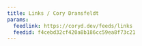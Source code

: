 ```yaml
---
title: Links / Cory Dransfeldt
params:
  feedlink: https://coryd.dev/feeds/links
  feedid: f4cebd32cf420a8b186cc59ea8f73c21
---
```

